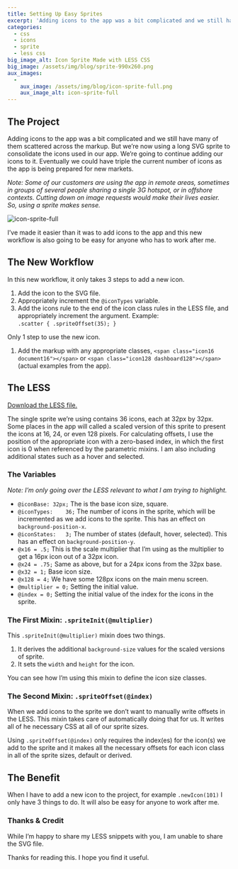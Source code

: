```yaml
---
title: Setting Up Easy Sprites
excerpt: 'Adding icons to the app was a bit complicated and we still have many of them scattered across the markup. But we&rsquo;re now using a long SVG sprite to consolidate the icons used in our app. We&rsquo;re going to continue adding our icons to it. Eventually we could have triple the current number of icons as the app is being prepared for new markets.'
categories:
  - css
  - icons
  - sprite
  - less css
big_image_alt: Icon Sprite Made with LESS CSS
big_image: /assets/img/blog/sprite-990x260.png
aux_images:
  - 
    aux_image: /assets/img/blog/icon-sprite-full.png
    aux_image_alt: icon-sprite-full
---
```

<h2>The Project</h2>

<p>Adding icons to the app was a bit complicated and we still have many of them scattered across the markup. But we&rsquo;re now using a long SVG sprite to consolidate the icons used in our app. We&rsquo;re going to continue adding our icons to it. Eventually we could have triple the current number of icons as the app is being prepared for new markets.</p>

<p><em>Note: Some of our customers are using the app in remote areas, sometimes in groups of several people sharing a single 3G hotspot, or in offshore contexts. Cutting down on image requests would make their lives easier. So, using a sprite makes sense.</em></p>

<img src="http://www.dukebranding.com/artboards/uploads/2014/12/icon-sprite-full.png" alt="icon-sprite-full" class="size-full wp-image-4785" />

<p>I&rsquo;ve made it easier than it was to add icons to the app and this new workflow is also going to be easy for anyone who has to work after me.</p>

<h2>The New Workflow</h2>

<p>In this new workflow, it only takes 3 steps to add a new icon.</p>

<ol>
<li>Add the icon to the SVG file.</li>
<li>Appropriately increment the <code>@iconTypes</code> variable.</li>
<li>Add the icons rule to the end of the icon class rules in the LESS file, and appropriately increment the argument. Example:<br /> <code>.scatter { .spriteOffset(35); }</code>
</li>
</ol>


<p>Only 1 step to use the new icon.</p>

<ol>
<li>Add the markup with any appropriate classes, <code>&lt;span class="icon16 document16"&gt;&lt;/span&gt;</code> or <code>&lt;span class="icon128 dashboard128"&gt;&lt;/span&gt;</code> (actual examples from the app).</li>
</ol>


<h2>The LESS</h2>

<p><a href="icon-sprite.less" target="_blank" title="LESS File for SVG Sprite">Download the LESS file.</a></p>

<p>The single sprite we&rsquo;re using contains 36 icons, each at 32px by 32px. Some places in the app will called a scaled version of this sprite to present the icons at 16, 24, or even 128 pixels. For calculating offsets, I use the position of the appropriate icon with a zero-based index, in which the first icon is 0 when referenced by the parametric mixins. I am also including additional states such as a hover and selected.</p>

<h3>The Variables</h3>

<p><em>Note: I&rsquo;m only going over the LESS relevant to what I am trying to highlight.</em></p>

<ul>
<li><code>@iconBase: 32px;</code> The is the base icon size, square.</li>
<li><code>@iconTypes:    36;</code> The number of icons in the sprite, which will be incremented as we add icons to the sprite. This has an effect on <code>background-position-x</code>.</li>
<li><code>@iconStates:   3;</code> The number of states (default, hover, selected). This has an effect on <code>background-position-y</code>.</li>
<li><code>@x16 = .5;</code> This is the scale multiplier that I&rsquo;m using as the multiplier to get a 16px icon out of a 32px icon.</li>
<li><code>@x24 = .75;</code> Same as above, but for a 24px icons from the 32px base.</li>
<li><code>@x32 = 1;</code> Base icon size.</li>
<li><code>@x128 = 4;</code> We have some 128px icons on the main menu screen.</li>
<li><code>@multiplier = 0;</code> Setting the initial value.</li>
<li><code>@index = 0;</code> Setting the initial value of the index for the icons in the sprite.</li>
</ul>


<h3>The First Mixin: <code>.spriteInit(@multiplier)</code></h3>

<p>This <code>.spriteInit(@multiplier)</code> mixin does two things.</p>

<ol>
<li>It derives the additional <code>background-size</code> values for the scaled versions of sprite.</li>
<li>It sets the <code>width</code> and <code>height</code> for the icon.</li>
</ol>


<p>You can see how I&rsquo;m using this mixin to define the icon size classes.</p>

<h3>The Second Mixin: <code>.spriteOffset(@index)</code></h3>

<p>When we add icons to the sprite we don&rsquo;t want to manually write offsets in the LESS. This mixin takes care of automatically doing that for us. It writes all of he necessary CSS at all of our sprite sizes.</p>

<p>Using <code>.spriteOffset(@index)</code> only requires the index(es) for the icon(s) we add to the sprite and it makes all the necessary offsets for each icon class in all of the sprite sizes, default or derived.</p>

<h2>The Benefit</h2>

<p>When I have to add a new icon to the project, for example <code>.newIcon(101)</code> I only have 3 things to do. It will also be easy for anyone to work after me.</p>

<h3>Thanks &amp; Credit</h3>

<p>While I&rsquo;m happy to share my LESS snippets with you, I am unable to share the SVG file.</p>

<p>Thanks for reading this. I hope you find it useful.</p>
